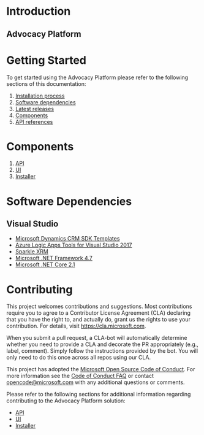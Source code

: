 # Introduction 
## Advocacy Platform

# Getting Started
To get started using the Advocacy Platform please refer to the following sections of this documentation:
1. [Installation process](./docs/installer/installer-user-guide.md)
2. [Software dependencies](#Software-Dependencies)
3. [Latest releases](https://github.com/Microsoft/AdvocacyPlatform/releases/latest)
3. [Components](#Components)
4. [API references](./docs/api/api-reference.md)

# Components
1. [API](./docs/api/api.md)
2. [UI](./docs/ui/ui.md)
3. [Installer](./docs/installer/installer-user-guide.md)

# Software Dependencies
## Visual Studio
- [Microsoft Dynamics CRM SDK Templates](https://marketplace.visualstudio.com/items?itemName=DynamicsCRMPG.MicrosoftDynamicsCRMSDKTemplates)
- [Azure Logic Apps Tools for Visual Studio 2017](https://marketplace.visualstudio.com/items?itemName=VinaySinghMSFT.AzureLogicAppsToolsforVisualStudio-18551)
- [Sparkle XRM](http://www.sparklexrm.com/s/default.html)
- [Microsoft .NET Framework 4.7](https://dotnet.microsoft.com/download/dotnet-framework/net47)
- [Microsoft .NET Core 2.1](https://dotnet.microsoft.com/download/dotnet-core/2.1)

# Contributing

This project welcomes contributions and suggestions.  Most contributions require you to agree to a
Contributor License Agreement (CLA) declaring that you have the right to, and actually do, grant us
the rights to use your contribution. For details, visit https://cla.microsoft.com.

When you submit a pull request, a CLA-bot will automatically determine whether you need to provide
a CLA and decorate the PR appropriately (e.g., label, comment). Simply follow the instructions
provided by the bot. You will only need to do this once across all repos using our CLA.

This project has adopted the [Microsoft Open Source Code of Conduct](https://opensource.microsoft.com/codeofconduct/).
For more information see the [Code of Conduct FAQ](https://opensource.microsoft.com/codeofconduct/faq/) or
contact [opencode@microsoft.com](mailto:opencode@microsoft.com) with any additional questions or comments.

Please refer to the following sections for additional information regarding contributing to the Advocacy Platform solution:
* [API](./docs/api/api.md)
* [UI](./docs/ui/ui.md)
* [Installer](./docs/installer/installer.md)
